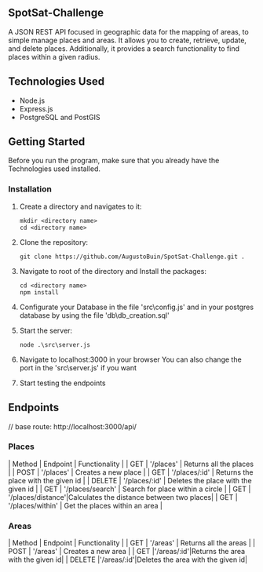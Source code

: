 ## SpotSat-Challenge

 A JSON REST API focused in geographic data for the mapping of areas, to simple manage places and areas. It allows you to create, retrieve, update, and delete places. Additionally, it provides a search functionality to find places within a given radius.

## Technologies Used

- Node.js
- Express.js
- PostgreSQL and PostGIS

## Getting Started

 Before you run the program, make sure that you already have the Technologies used installed.

### Installation

1. Create a directory and navigates to it: 
    ```console
    mkdir <directory name>
    cd <directory name>
    ```

2. Clone the repository:
   ```shell
   git clone https://github.com/AugustoBuin/SpotSat-Challenge.git . 
   ```

3. Navigate to root of the directory and Install the packages:
   ```shell 
   cd <directory name>
   npm install 
   ```

4. Configurate your Database in the file 'src\config.js' and in your postgres database by using the file 'db\db_creation.sql'
   
5. Start the server: 
   ```shell
   node .\src\server.js 
   ```

6. Navigate to localhost:3000 in your browser
   You can also change the port in the 'src\server.js' if you want

7. Start testing the endpoints

## Endpoints

// base route: http://localhost:3000/api/

### Places
| Method | Endpoint          |             Functionality                |
|   GET  |    '/places'      |        Returns all the places            |
|  POST  |    '/places'      |          Creates a new place             |
|   GET  |  '/places/:id'    |   Returns the place with the given id    |
| DELETE |  '/places/:id'    |   Deletes the place with the given id    |
|   GET  | '/places/search'  |    Search for place within a circle      |
|   GET  | '/places/distance'|Calculates the distance between two places|
|   GET  |  '/places/within' |     Get the places within an area        |

### Areas
| Method |  Endpoint  |          Functionality           |
|   GET  |  '/areas'  |      Returns all the areas       |
|  POST  |  '/areas'  |       Creates a new area         |
|   GET  |'/areas/:id'|Returns the area with the given id|
| DELETE |'/areas/:id'|Deletes the area with the given id|
